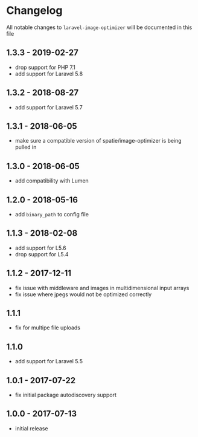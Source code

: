 # Changelog

All notable changes to `laravel-image-optimizer` will be documented in this file

## 1.3.3 - 2019-02-27

- drop support for PHP 7.1
- add support for Laravel 5.8

## 1.3.2 - 2018-08-27
- add support for Laravel 5.7

## 1.3.1 - 2018-06-05
- make sure a compatible version of spatie/image-optimizer is being pulled in

## 1.3.0 - 2018-06-05
- add compatibility with Lumen

## 1.2.0 - 2018-05-16
- add `binary_path` to config file

## 1.1.3 - 2018-02-08
- add support for L5.6
- drop support for L5.4

## 1.1.2 - 2017-12-11
- fix issue with middleware and images in multidimensional input arrays
- fix issue where jpegs would not be optimized correctly

## 1.1.1
- fix for multipe file uploads

## 1.1.0
- add support for Laravel 5.5

## 1.0.1 - 2017-07-22
- fix initial package autodiscovery support

## 1.0.0 - 2017-07-13
- initial release
